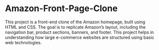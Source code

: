 # Amazon-Front-Page-Clone
This project is a front-end clone of the Amazon homepage, built using HTML and CSS. The goal is to replicate Amazon’s layout, including the navigation bar, product sections, banners, and footer. This project helps in understanding how large e-commerce websites are structured using basic web technologies.
